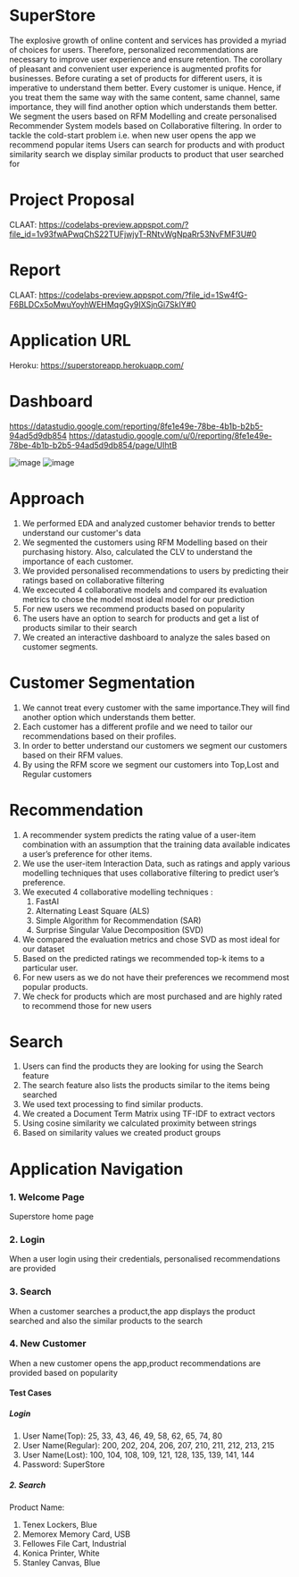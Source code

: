 # SuperStore
The explosive growth of online content and services has provided a myriad of choices for users. Therefore, personalized recommendations are necessary to improve user experience and ensure retention. 
The corollary of pleasant and convenient user experience is augmented profits for businesses. Before curating a set of products for different users, it is imperative to understand them better. Every customer is unique. Hence, if you treat them the same way with the same content, same channel, same importance, they will find another option which understands them better.
We segment the users based on RFM Modelling and create personalised Recommender System models based on Collaborative filtering. 
In order to tackle the cold-start problem i.e. when new user opens the app we recommend popular items
Users can search for products and with product similarity search we display similar products to product that user searched for

# Project Proposal
CLAAT: https://codelabs-preview.appspot.com/?file_id=1v93fwAPwqChS22TUFjwjyT-RNtvWgNpaRr53NvFMF3U#0

# Report
CLAAT: https://codelabs-preview.appspot.com/?file_id=1Sw4fG-F6BLDCx5oMwuYoyhWEHMqgGy9IXSjnGi7SklY#0

# Application URL
Heroku: https://superstoreapp.herokuapp.com/

# Dashboard
https://datastudio.google.com/reporting/8fe1e49e-78be-4b1b-b2b5-94ad5d9db854
https://datastudio.google.com/u/0/reporting/8fe1e49e-78be-4b1b-b2b5-94ad5d9db854/page/UIhtB

![image](https://user-images.githubusercontent.com/73679593/102679947-f318af80-4181-11eb-9f7d-2f4f5cea63e4.png)
![image](https://user-images.githubusercontent.com/73679593/102679964-26f3d500-4182-11eb-98fb-7a2608d01120.png)

# Approach
1. We performed EDA and analyzed customer behavior trends to better understand our customer's data 
2. We segmented the customers using RFM Modelling based on their purchasing history. Also, calculated the CLV to understand the importance of each customer.
3. We provided personalised recommendations to users by predicting their ratings based on collaborative filtering
4. We excecuted 4 collaborative models and compared its evaluation metrics to chose the model most ideal model for our prediction
5. For new users we recommend products based on popularity
6. The users have an option to search for products and get a list of products similar to their search
7. We created an interactive dashboard to analyze the sales based on customer segments.

# Customer Segmentation
1. We cannot treat every customer with the same importance.They will find another option which understands them better.
2. Each customer has a different profile and we need to tailor our recommendations based on their profiles. 
3. In order to better understand our customers we segment our customers based on their RFM values.
4. By using the RFM score we segment our customers into Top,Lost and Regular customers

# Recommendation
1. A recommender system predicts the rating value of a user-item combination with an assumption that the training data available indicates a user’s preference for other items.
2. We use the user-item Interaction Data, such as ratings and apply various modelling techniques that uses collaborative filtering to predict user’s preference.
3. We executed 4 collaborative modelling techniques :
   1. FastAI    
   2. Alternating Least Square (ALS)  
   3. Simple Algorithm for Recommendation (SAR)  
   4. Surprise Singular Value Decomposition (SVD)
4. We compared the evaluation metrics and chose SVD as most ideal for our dataset 
5. Based on the predicted ratings we recommended top-k items to a particular user.
6. For new users as we do not have their preferences we recommend most popular products.
7. We check for products which are most purchased and are highly rated to recommend those for new users


# Search 
1. Users can find the products they are looking for using the Search feature
2. The search feature also lists the products similar to the items being searched
3. We used text processing to find similar products.
4. We created a Document Term Matrix using TF-IDF to extract vectors
5. Using cosine similarity we calculated proximity between strings
6. Based on similarity values we created product groups
  

# Application Navigation
### 1. Welcome Page
Superstore home page

### 2. Login 
When a user login using their credentials, personalised recommendations are provided 

### 3. Search
When a customer searches a product,the app displays the product searched and also the similar products to the search

### 4. New Customer
When a new customer opens the app,product recommendations are provided based on popularity

#### Test Cases
##### Login
1. User Name(Top): 25, 33, 43, 46, 49, 58, 62, 65, 74, 80
2. User Name(Regular): 200, 202, 204, 206, 207, 210, 211, 212, 213, 215
3. User Name(Lost): 100, 104, 108, 109, 121, 128, 135, 139, 141, 144
4. Password: SuperStore

##### 2. Search
Product Name:
1. Tenex Lockers, Blue
2. Memorex Memory Card, USB
3. Fellowes File Cart, Industrial
4. Konica Printer, White
5. Stanley Canvas, Blue





